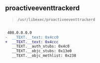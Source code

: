 ## proactiveeventtrackerd

> `/usr/libexec/proactiveeventtrackerd`

```diff

 408.0.0.0.0
-  __TEXT.__text: 0x4cc0
+  __TEXT.__text: 0x4ccc
   __TEXT.__auth_stubs: 0x4c0
   __TEXT.__objc_stubs: 0x13e0
   __TEXT.__objc_methlist: 0x238

```

